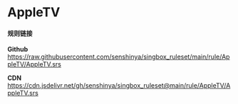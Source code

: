 # AppleTV

#### 规则链接

**Github**
https://raw.githubusercontent.com/senshinya/singbox_ruleset/main/rule/AppleTV/AppleTV.srs

**CDN**
https://cdn.jsdelivr.net/gh/senshinya/singbox_ruleset@main/rule/AppleTV/AppleTV.srs